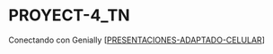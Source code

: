 # PROYECT-4_TN
Conectando con Genially
[[PRESENTACIONES-ADAPTADO-CELULAR](https://view.genially.com/6901596fc5d13e6ecf25600e/guide-proyecton4)]
